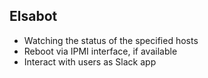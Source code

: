 ## Elsabot

* Watching the status of the specified hosts
* Reboot via IPMI interface, if available
* Interact with users as Slack app

